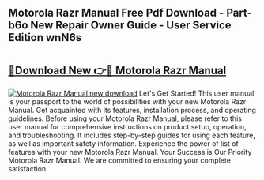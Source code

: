 ## Motorola Razr Manual Free Pdf Download - Part-b6o New Repair Owner Guide - User Service Edition wnN6s

# <h2><a href="http://cf25288.oget.top/?id=Motorola+Razr+Manual">🔗Download New 👉🔴 Motorola Razr Manual</a></h2>

[![Motorola Razr Manual new download](https://i.imgur.com/5g1atiW.png)](http://cf25288.oget.top/?id=Motorola+Razr+Manual)
Let's Get Started! This user manual is your passport to the world of possibilities with your new Motorola Razr Manual. Get acquainted with its features, installation process, and operating guidelines. Before using your Motorola Razr Manual, please refer to this user manual for comprehensive instructions on product setup, operation, and troubleshooting. It includes step-by-step guides for using each feature, as well as important safety information. Experience the power of list of features with your new Motorola Razr Manual. Your Success is Our Priority Motorola Razr Manual. We are committed to ensuring your complete satisfaction.
